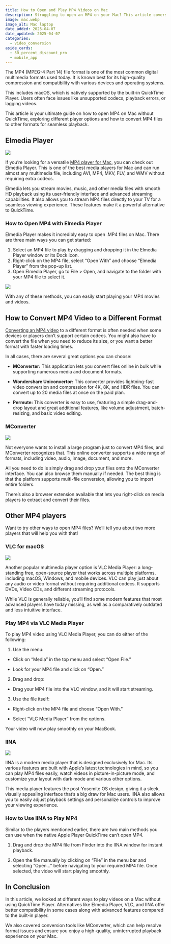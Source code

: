 ```yaml
---
title: How to Open and Play MP4 Videos on Mac
description: Struggling to open an MP4 on your Mac? This article covers the best methods for smooth video playback.
image: mac.webp
image_alt: Mac laptop
date_added: 2025-04-07
date_updated: 2025-04-07
categories:
  - video_conversion
aside_cards:
  - 50_percent_discount_pro
  - mobile_app
---
```


The MP4 (MPEG-4 Part 14) file format is one of the most common digital multimedia formats used today. It is known best for its high-quality compression and compatibility with various devices and operating systems. 

This includes macOS, which is natively supported by the built-in QuickTime Player. Users often face issues like unsupported codecs, playback errors, or lagging videos. 

This article is your ultimate guide on how to open MP4 on Mac without QuickTime, exploring different player options and how to convert MP4 files to other formats for seamless playback.

## Elmedia Player

![](image1.webp)

If you’re looking for a versatile [MP4 player for Mac](https://www.elmedia-video-player.com/mp4-player-mac.html), you can check out Elmedia Player. This is one of the best media players for Mac and can run almost any multimedia file, including AVI, MP4, MKV, FLV, and WMV without requiring extra codecs. 

Elmedia lets you stream movies, music, and other media files with smooth HD playback using its user-friendly interface and advanced streaming capabilities. It also allows you to stream MP4 files directly to your TV for a seamless viewing experience. These features make it a powerful alternative to QuickTime.

### How to Open MP4 with Elmedia Player

Elmedia Player makes it incredibly easy to open .MP4 files on Mac. There are three main ways you can get started: 

1. Select an MP4 file to play by dragging and dropping it in the Elmedia Player window or its Dock icon. 
2. Right-click on the MP4 file, select “Open With” and choose “Elmedia Player” from the pop-up list. 
3. Open Elmedia Player, go to File > Open, and navigate to the folder with your MP4 file to select it. 

![](image2.webp)

With any of these methods, you can easily start playing your MP4 movies and videos.

## How to Convert MP4 Video to a Different Format

[Converting an MP4 video](https://mconverter.eu/convert/mp4/) to a different format is often needed when some devices or players don’t support certain codecs. You might also have to convert the file when you need to reduce its size, or you want a better format with faster loading times. 

In all cases, there are several great options you can choose:

* **MConverter:** This application lets you convert files online in bulk while supporting numerous media and document formats. 

* **Wondershare Uniconvertor:** This converter provides lightning-fast video conversion and compression for 4K, 8K, and HDR files. You can convert up to 20 media files at once on the paid plan.

* **Permute:** This converter is easy to use, featuring a simple drag-and-drop layout and great additional features, like volume adjustment, batch-resizing, and basic video editing. 

### MConverter

![](image3.webp)

Not everyone wants to install a large program just to convert MP4 files, and MConverter recognizes that. This online converter supports a wide range of formats, including video, audio, image, document, and more. 

All you need to do is simply drag and drop your files onto the MConverter interface. You can also browse them manually if needed. The best thing is that the platform supports multi-file conversion, allowing you to import entire folders. 

There’s also a browser extension available that lets you right-click on media players to extract and convert their files.

## Other MP4 players

Want to try other ways to open MP4 files? We’ll tell you about two more players that will help you with that\!

### VLC for macOS

![](image4.webp)

Another popular multimedia player option is VLC Media Player: a long-standing free, open-source player that works across multiple platforms, including macOS, Windows, and mobile devices. VLC can play just about any audio or video format without requiring additional codecs. It supports DVDs, Video CDs, and different streaming protocols. 

While VLC is generally reliable, you’ll find some modern features that most advanced players have today missing, as well as a comparatively outdated and less intuitive interface.

### Play MP4 via VLC Media Player

To play MP4 video using VLC Media Player, you can do either of the following:

1. Use the menu: 

* Click on “Media” in the top menu and select “Open File.”

* Look for your MP4 file and click on “Open.”

2. Drag and drop:

* Drag your MP4 file into the VLC window, and it will start streaming.

3. Use the file itself:

* Right-click on the MP4 file and choose “Open With.”

* Select “VLC Media Player” from the options. 

Your video will now play smoothly on your MacBook. 

### IINA

![](image5.webp)

IINA is a modern media player that is designed exclusively for Mac. Its various features are built with Apple’s latest technologies in mind, so you can play MP4 files easily, watch videos in picture-in-picture mode, and customize your layout with dark mode and various other options. 

This media player features the post-Yosemite OS design, giving it a sleek, visually appealing interface that’s a big draw for Mac users. IINA also allows you to easily adjust playback settings and personalize controls to improve your viewing experience. 

### How to Use IINA to Play MP4

Similar to the players mentioned earlier, there are two main methods you can use when the native Apple Player QuickTime can’t open MP4.

1. Drag and drop the MP4 file from Finder into the IINA window for instant playback.

2. Open the file manually by clicking on “File” in the menu bar and selecting “Open…” before navigating to your required MP4 file. Once selected, the video will start playing smoothly. 

## In Conclusion

In this article, we looked at different ways to play videos on a Mac without using QuickTime Player. Alternatives like Elmedia Player, VLC, and IINA offer better compatibility in some cases along with advanced features compared to the built-in player. 

We also covered conversion tools like MConverter, which can help resolve format issues and ensure you enjoy a high-quality, uninterrupted playback experience on your Mac.